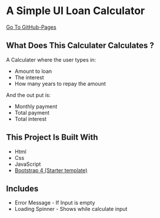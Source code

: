# A Simple UI Loan Calculator
[Go To GitHub-Pages](https://wongprom.github.io/loanCalculator.github.io/)

## What Does This Calculater Calculates ?

A Calculater where the user types in:

- Amount to loan
- The interest
- How many years to repay the amount

And the out put is:

- Monthly payment
- Total payment
- Total interest

## This Project Is Built With

- Html
- Css
- JavaScript
- [Bootstrap 4 (Starter template)](https://getbootstrap.com/docs/4.1/getting-started/introduction/)

## Includes

- Error Message - If Input is empty
- Loading Spinner - Shows while calculate input
